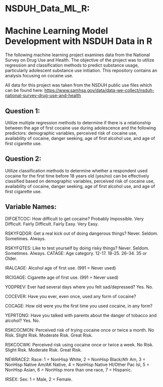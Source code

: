 # NSDUH_Data_ML_R: 

# Machine Learning Model Development with NSDUH Data in R

The following machine learning project examines data from the National Survey on Drug Use and Health. The objective of the project was to utilize regression and classification methods to predict substance usage, particularly adolescent substance use initiation. This repository contains an analysis focusing on cocaine use. 

All data for this project was taken from the NSDUH public use files which can be found here: https://www.samhsa.gov/data/data-we-collect/nsduh-national-survey-drug-use-and-health

## Question 1:
Utilize multiple regression methods to determine if there is a relationship between the age of first cocaine use during adolescence and the following predictors: demographic variables, perceived risk of cocaine use, availability of cocaine, danger seeking, age of first alcohol use, and age of first cigarette use.

## Question 2:
Utilize classification methods to determine whether a respondent used cocaine for the first time before 18 years old (yes/no) can be effectively classified based on demographic variables, perceived risk of cocaine use, availability of cocaine, danger seeking, age of first alcohol use,
and age of first cigarette use.

## Variable Names:
DIFGETCOC: How difficult to get cocaine? Probably Impossible. Very Difficult. Fairly Difficult. Fairly Easy. Very Easy.

RSKYFQDGR: Get a real kick out of doing dangerous things? Never. Seldom. Sometimes. Always.

RSKYFQTES: Like to test yourself by doing risky things? Never. Seldom. Sometimes. Always. 
CATAGE: Age category. 12-17. 18-25. 26-34. 35 or Older.

IRALCAGE: Alcohol age of first use. (991 = Never used) 

IRCIGAGE: Cigarette age of first use. (991 = Never used) 

YODPREV: Ever had several days where you felt sad/depressed? Yes. No.

COCEVER: Have you ever, even once, used any form of cocaine? 

COCAGE: How old were you the first time you used cocaine, in any form? 

YEPRTDNG: Have you talked with parents about the danger of tobacco and alcohol? Yes. No.

RSKCOCMON: Perceived risk of trying cocaine once or twice a month. No Risk. Slight Risk. Moderate Risk. Great Risk.

RSKCOCWK: Perceived risk using cocaine once or twice a week. No Risk. Slight Risk. Moderate Risk. Great Risk.

NEWRACE2: Race: 1 = NonHisp White, 2 = NonHisp Black/Afr Am, 3 = NonHisp Native Am/AK Native, 4 = NonHisp Native HI/Other Pac Isl, 5 = NonHisp Asian, 6 = NonHisp more than one race, 7 = Hispanic.

IRSEX: Sex: 1 = Male, 2 = Female. 
